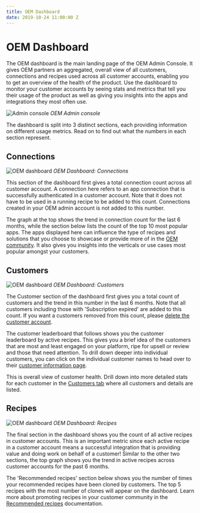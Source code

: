 ```yaml
---
title: OEM Dashboard
date: 2019-10-24 11:00:00 Z
---
```


# OEM Dashboard

The OEM dashboard is the main landing page of the OEM Admin Console. It gives OEM partners an aggregated, overall view of all customers, connections and recipes used across all customer accounts, enabling you to get an overview of the health of the product. Use the dashboard to monitor your customer accounts by seeing stats and metrics that tell you their usage of the product as well as giving you insights into the apps and integrations they most often use.

![Admin console](~@img/oem/admin-console/admin-console-dashboard2.png)
*OEM Admin console*

The dashboard is split into 3 distinct sections, each providing information on different usage metrics. Read on to find out what the numbers in each section represent.

## Connections
![OEM dashboard](~@img/oem/admin-console/dashboard-connections.png)
*OEM Dashboard: Connections*

This section of the dashboard first gives a total connection count across all customer account. A connection here refers to an app connection that is successfully authenticated in a customer account. Note that it does not have to be used in a running recipe to be added to this count. Connections created in your OEM admin account is not added to this number.

The graph at the top shows the trend in connection count for the last 6 months, while the section below lists the count of the top 10 most popular apps. The apps displayed here can influence the type of recipes and solutions that you choose to showcase or provide more of in the [OEM community](/oem/oem-community.md). It also gives you insights into the verticals or use cases most popular amongst your customers.

## Customers
![OEM dashboard](~@img/oem/admin-console/dashboard-customers.png)
*OEM Dashboard: Customers*

The Customer section of the dashboard first gives you a total count of customers and the trend in this number in the last 6 months. Note that all customers including those with 'Subscription expired' are added to this count. If you want a customers removed from this count, please [delete the customer account](/oem/admin-console/customers.md).

The customer leaderboard that follows shows you the customer leaderboard by active recipes. This gives you a brief idea of the customers that are most and least engaged on your platform, ripe for upsell or review and those that need attention. To drill down deeper into individual customers, you can click on the individual customer names to head over to their [customer information page](/oem/admin-console/customers.md).

This is overall view of customer health. Drill down into more detailed stats for each customer in the [Customers tab](/oem/admin-console/customers.md#customer-information) where all customers and details are listed.

## Recipes
![OEM dashboard](~@img/oem/admin-console/dashboard-recipes.png)
*OEM Dashboard: Recipes*

The final section in the dashboard shows you the count of all active recipes in customer accounts. This is an important metric since each active recipe in a customer account means a successful integration that is providing value and doing work on behalf of a customer! Similar to the other two sections, the top graph shows you the trend in active recipes across customer accounts for the past 6 months.

The 'Recommended recipes' section below shows you the number of times your recommended recipes have been cloned by customers. The top 5 recipes with the most number of clones will appear on the dashboard. Learn more about promoting recipes in your customer community in the [Recommended recipes](/oem/oem-community.html#shared-recipes) documentation.
